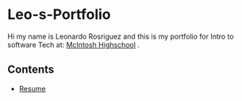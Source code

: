 # Leo-s-Portfolio
Hi my name is Leonardo Rosriguez and this is my portfolio for Intro to software Tech at: [McIntosh Highschool](https://www.fcboe.org/mhs) .

## Contents
- [Resume](RESUME.md)
